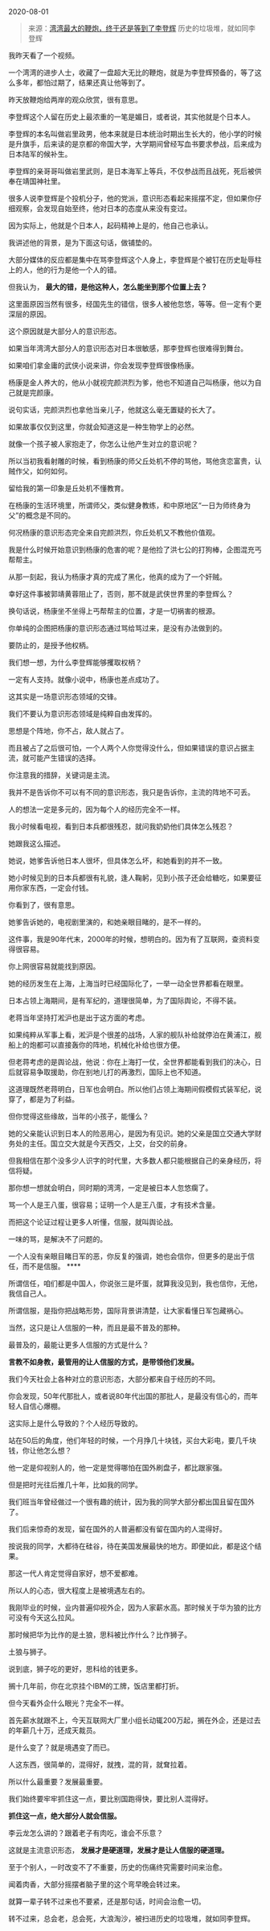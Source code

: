 2020-08-01

> 来源：[湾湾最大的鞭炮，终于还是等到了李登辉](http://mp.weixin.qq.com/s?__biz=MzU0MjYwNDU2Mw==&mid=2247491259&idx=2&sn=7c36138dbf1ca945e773025abdb414f0&chksm=fb1972c7cc6efbd14e2a0f3e3018634e5d5d1ed16dd8467cfc57f96ff0a857dfec8207a7af67&scene=27#wechat_redirect)
> 历史的垃圾堆，就如同李登辉

我昨天看了一个视频。

  

一个湾湾的进步人士，收藏了一盘超大无比的鞭炮，就是为李登辉预备的，等了这么多年，都怕过期了，结果还真让他等到了。

  

昨天放鞭炮给两岸的观众欣赏，很有意思。

  

李登辉这个人留在历史上最浓重的一笔是媚日，或者说，其实他就是个日本人。

  

李登辉的本名叫做岩里政男，他本来就是日本统治时期出生长大的，他小学的时候是升旗手，后来读的是京都的帝国大学，大学期间曾经写血书要求参战，后来成为日本陆军的候补生。

  

李登辉的亲哥哥叫做岩里武则，是日本海军上等兵，不仅参战而且战死，死后被供奉在靖国神社里。

  

很多人说李登辉是个投机分子，他的党派，意识形态看起来摇摆不定，但如果你仔细观察，会发现自始至终，他对日本的态度从来没有变过。

  

因为实际上，他就是个日本人，起码精神上是的，他自己也承认。

  

我讲述他的背景，是为下面这句话，做铺垫的。

  

大部分媒体的反应都是集中在骂李登辉这个人身上，李登辉是个被钉在历史耻辱柱上的人，他的行为是他一个人的错。

  

但我认为， **最大的错，是他这种人，怎么能坐到那个位置上去？**

  

这里面原因当然有很多，经国先生的错信，很多人被他忽悠，等等。但一定有个更深层的原因。

  

这个原因就是大部分人的意识形态。

  

如果当年湾湾大部分人的意识形态对日本很敏感，那李登辉也很难得到舞台。

  

如果咱们拿金庸的武侠小说来讲，你会发现李登辉很像杨康。

  

杨康是金人养大的，他从小就视完颜洪烈为爹，他也不知道自己叫杨康，他以为自己就是完颜康。

  

说句实话，完颜洪烈也拿他当亲儿子，他就这么毫无置疑的长大了。

  

如果故事仅仅到这里，你就会知道这是一种生物学上的必然。

  

就像一个孩子被人家抱走了，你怎么让他产生对立的意识呢？

  

所以当初我看射雕的时候，看到杨康的师父丘处机不停的骂他，骂他贪恋富贵，认贼作父，如何如何。

  

留给我的第一印象是丘处机不懂教育。

  

在杨康的生活环境里，所谓师父，类似健身教练，和中原地区“一日为师终身为父”的概念是不同的。

  

何况杨康的意识形态完全来自完颜洪烈，你丘处机又不教他价值观。

  

我是什么时候开始意识到杨康的危害的呢？是他捡了洪七公的打狗棒，企图混充丐帮帮主。

  

从那一刻起，我认为杨康才真的完成了黑化，他真的成为了一个奸贼。

  

幸好这件事被郭靖黄蓉阻止了，否则，那不就是武侠世界里的李登辉么？

  

换句话说，杨康坐不坐得上丐帮帮主的位置，才是一切祸害的根源。

  

你单纯的企图把杨康的意识形态通过骂给骂过来，是没有办法做到的。

  

要防止的，是授予他权柄。

  

我们想一想，为什么李登辉能够攫取权柄？

  

一定有人支持。就像小说中，杨康也差点成功了。

  

这其实是一场意识形态领域的交锋。

  

我们不要认为意识形态领域是纯粹自由发挥的。

  

思想是个阵地，你不占，敌人就占了。

  

而且被占了之后很可怕，一个人两个人你觉得没什么，但如果错误的意识占据主流，就可能产生错误的选择。

  

你注意我的措辞，关键词是主流。

  

我并不是告诉你不可以有不同的意识形态，我只是告诉你，主流的阵地不可丢。

  

人的想法一定是多元的，因为每个人的经历完全不一样。

  

我小时候看电视，看到日本兵都很残忍，就问我奶奶他们具体怎么残忍？

  

她跟我这么描述。

  

她说，她爹告诉他日本人很坏，但具体怎么坏，和她看到的并不一致。

  

她小时候见到的日本兵都很有礼貌，逢人鞠躬，见到小孩子还会给糖吃，如果要征用你家东西，一定会付钱。

  

你看到了，很有意思。

  

她爹告诉她的，电视剧里演的，和她亲眼目睹的，是不一样的。

  

这件事，我是90年代末，2000年的时候，想明白的。因为有了互联网，查资料变得很容易。

  

你上网很容易就能找到原因。

  

她的经历发生在上海，上海当时已经国际化了，一举一动全世界都看在眼里。

  

日本占领上海期间，是有军纪的，道理很简单，为了国际舆论，不得不装。

  

老蒋当年坚持打淞沪也是出于这方面的考虑。

  

如果纯粹从军事上看，淞沪是个很差的战场，人家的舰队补给就停泊在黄浦江，舰船上的炮都可以直接轰你的阵地，机械化补给也很方便。  

  

但老蒋考虑的是舆论战，他说：你在上海打一仗，全世界都能看到我们的决心，日后就容易争取援助，你在别地儿打的再激烈，国际上也不知道。

  

这道理既然老蒋明白，日军也会明白。所以他们占领上海期间假模假式装军纪，说穿了，都是为了利益。

  

但你觉得这些缘故，当年的小孩子，能懂么？

  

她的父亲能认识到日本人的险恶用心，是因为有见识。她的父亲是国立交通大学财务处的主任。国立交大就是今天西交，上交，台交的前身。

  

但我相信在那个没多少人识字的时代里，大多数人都只能根据自己的亲身经历，将信将疑。

  

那你想一想就会明白，同时期的湾湾，一定是被日本人忽悠瘸了。

  

骂一个人是王八蛋，很容易；证明一个人是王八蛋，才有技术含量。

  

而把这个论证过程让更多人听懂，信服，就叫舆论战。

  

一味的骂，是解决不了问题的。

  

一个人没有亲眼目睹日军的恶，你反复的强调，她也会信你，但更多的是出于信任，而不是信服。 ****

  

所谓信任，咱们都是中国人，你说张三是坏蛋，就算我没见到，我也信你，无他，我信自己人。

  

所谓信服，是指你把战略形势，国际背景讲清楚，让大家看懂日军包藏祸心。

  

当然，这只是让人信服的一种，而且是最不普及的那种。

  

最普及的，最能让更多人信服的方式是什么？

  

 **言教不如身教，最管用的让人信服的方式，是带领他们发展。**

  

我们今天社会上各种对立的意识形态，大部分都来自于经历的不同。

  

你会发现，50年代那批人，或者说80年代出国的那批人，是最没有信心的，而年轻人自信心爆棚。

  

这实际上是什么导致的？个人经历导致的。

  

站在50后的角度，他们年轻的时候，一个月挣几十块钱，买台大彩电，要几千块钱，你让他怎么想？

  

他一定是仰视别人的，他一定是觉得哪怕在国外刷盘子，都比跟家强。

  

但是把时光往后推几十年，比如我的同学。

  

我们班当年曾经做过一个很有趣的统计，因为我的同学大部分都出国且留在国外了。

  

我们后来惊奇的发现，留在国外的人普遍都没有留在国内的人混得好。

  

按说我的同学，大都待在硅谷，待在美国发展最快的地方。即便如此，都是这个结果。

  

那这一代人肯定觉得自家好，想不爱都难。

  

所以人的心态，很大程度上是被境遇左右的。

  

我刚毕业的时候，业内普遍仰视外企，因为人家薪水高。那时候关于华为狼的比方可没有今天这么拉风。

  

那时候把华为比作的是土狼，思科被比作什么？比作狮子。

  

土狼与狮子。

  

说到底，狮子吃的更好，思科给的钱更多。

  

搁十几年前，你在北京挂个IBM的工牌，饭店里都打折。

  

但今天看外企什么眼光？完全不一样。

  

首先薪水就跟不上，今天互联网大厂里小组长动辄200万起，搁在外企，还是过去的年薪几十万，还成天裁员。

  

是什么变了？就是境遇变了而已。

  

人这东西，很简单的，混得好，就拽，混的背，就耷拉着。

  

所以什么最重要？发展最重要。

  

我们始终要牢牢抓住这一点，要比别国跑得快，要比别人混得好。

  

 **抓住这一点，绝大部分人就会信服。**

  

李云龙怎么讲的？跟着老子有肉吃，谁会不乐意？

  

这就是主流意识形态， **发展才是硬道理，发展才是让人信服的硬道理。**  

  

至于个别人，一时改变不了不重要，历史的伤痛终究需要时间来治愈。

  

闻着肉香，大部分摇摆者脑子里的这个弯早晚会转过来。

  

就算一辈子转不过来也不要紧，还是那句话，时间会治愈一切。

  

转不过来，总会老，总会死，大浪淘沙，被扫进历史的垃圾堆，就如同李登辉。


